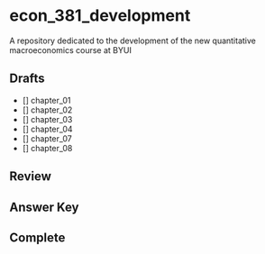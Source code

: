 # econ_381_development
A repository dedicated to the development of the new quantitative macroeconomics course at BYUI

## Drafts
+ [] chapter_01
+ [] chapter_02
+ [] chapter_03
+ [] chapter_04
+ [] chapter_07
+ [] chapter_08

## Review

## Answer Key

## Complete

